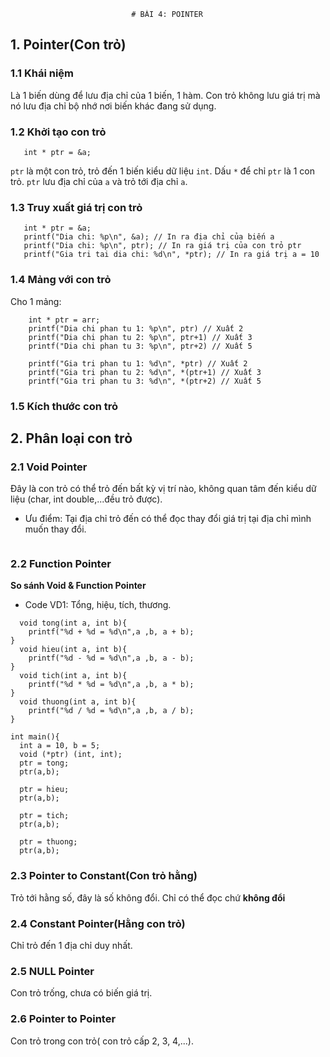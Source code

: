                                # BÀI 4: POINTER

## 1. Pointer(Con trỏ)

### 1.1 Khái niệm
   Là 1 biến dùng để lưu địa chỉ của 1 biến, 1 hàm. Con trỏ không lưu giá trị mà nó lưu địa chỉ bộ nhớ nơi biến khác đang sử dụng.

### 1.2 Khởi tạo con trỏ

```int a = 10;
   int * ptr = &a;  
```
   `ptr` là một con trỏ, trỏ đến 1 biến kiểu dữ liệu `int`. Dấu `*` để chỉ `ptr` là 1 con trỏ.
   `ptr` lưu địa chỉ của `a` và trỏ tới địa chỉ `a`.
   
### 1.3 Truy xuất giá trị con trỏ

```int a = 10;
   int * ptr = &a;
   printf("Dia chi: %p\n", &a); // In ra địa chỉ của biến a
   printf("Dia chi: %p\n", ptr); // In ra giá trị của con trỏ ptr
   printf("Gia tri tai dia chi: %d\n", *ptr); // In ra giá trị a = 10
```

### 1.4 Mảng với con trỏ

Cho 1 mảng:
``` int arr[] = { 2, 3, 5, 7, 8 };
    int * ptr = arr;
    printf("Dia chi phan tu 1: %p\n", ptr) // Xuất 2
    printf("Dia chi phan tu 2: %p\n", ptr+1) // Xuất 3
    printf("Dia chi phan tu 3: %p\n", ptr+2) // Xuất 5

    printf("Gia tri phan tu 1: %d\n", *ptr) // Xuất 2
    printf("Gia tri phan tu 2: %d\n", *(ptr+1) // Xuất 3
    printf("Gia tri phan tu 3: %d\n", *(ptr+2) // Xuất 5   
```
### 1.5 Kích thước con trỏ

## 2. Phân loại con trỏ

### 2.1 Void Pointer
   Đây là con trỏ có thể trỏ đến bất kỳ vị trí nào, không quan tâm đến kiểu dữ liệu (char, int double,...đều trỏ được).
   - Ưu điểm: Tại địa chỉ trỏ đến có thể đọc thay đổi giá trị tại địa chỉ mình muốn thay đổi.

```void * ptr; //Khai bao con tro Void
```

### 2.2 Function Pointer

**So sánh Void & Function Pointer**

- Code VD1: Tổng, hiệu, tích, thương.

```#include<stdio.h>
  void tong(int a, int b){
    printf("%d + %d = %d\n",a ,b, a + b); 
}
  void hieu(int a, int b){
    printf("%d - %d = %d\n",a ,b, a - b); 
}
  void tich(int a, int b){
    printf("%d * %d = %d\n",a ,b, a * b); 
}
  void thuong(int a, int b){
    printf("%d / %d = %d\n",a ,b, a / b); 
}

int main(){
  int a = 10, b = 5;
  void (*ptr) (int, int);
  ptr = tong;
  ptr(a,b);

  ptr = hieu;
  ptr(a,b);

  ptr = tich;
  ptr(a,b);

  ptr = thuong;
  ptr(a,b);
```
   
### 2.3 Pointer to Constant(Con trỏ hằng)
   Trỏ tới hằng số, đây là số không đổi. Chỉ có thể đọc chứ **không đổi**  
   
### 2.4 Constant Pointer(Hằng con trỏ)
   Chỉ trỏ đến 1 địa chỉ duy nhất.
   
### 2.5 NULL Pointer
   Con trỏ trống, chưa có biến giá trị.
   
### 2.6 Pointer to Pointer
   Con trỏ trong con trỏ( con trỏ cấp 2, 3, 4,...).

















   
